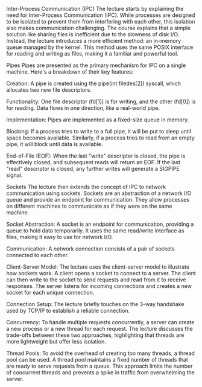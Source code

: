 Inter-Process Communication (IPC)
The lecture starts by explaining the need for Inter-Process Communication (IPC). While processes are designed to be isolated to prevent them from interfering with each other, this isolation also makes communication challenging. The course explains that a simple solution like sharing files is inefficient due to the slowness of disk I/O. Instead, the lecture introduces a more efficient method: an in-memory queue managed by the kernel. This method uses the same POSIX interface for reading and writing as files, making it a familiar and powerful tool.

Pipes
Pipes are presented as the primary mechanism for IPC on a single machine. Here's a breakdown of their key features:

Creation: A pipe is created using the pipe(int filedes[2]) syscall, which allocates two new file descriptors.

Functionality: One file descriptor (fd[1]) is for writing, and the other (fd[0]) is for reading. Data flows in one direction, like a real-world pipe.

Implementation: Pipes are implemented as a fixed-size queue in memory.

Blocking: If a process tries to write to a full pipe, it will be put to sleep until space becomes available. Similarly, if a process tries to read from an empty pipe, it will block until data is available.

End-of-File (EOF): When the last "write" descriptor is closed, the pipe is effectively closed, and subsequent reads will return an EOF. If the last "read" descriptor is closed, any further writes will generate a SIGPIPE signal.

Sockets
The lecture then extends the concept of IPC to network communication using sockets. Sockets are an abstraction of a network I/O queue and provide an endpoint for communication. They allow processes on different machines to communicate as if they were on the same machine.

Socket Abstraction: A socket is an endpoint for communication, providing a queue to hold data temporarily. It uses the same read/write interface as files, making it easy to use for network I/O.

Communication: A network connection consists of a pair of sockets connected to each other.

Client-Server Model: The lecture uses the client-server model to illustrate how sockets work. A client opens a socket to connect to a server. The client can then write to the socket to send requests and read from it to receive responses. The server listens for incoming connections and creates a new socket for each unique connection.

Connection Setup: The lecture briefly touches on the 3-way handshake used by TCP/IP to establish a reliable connection.

Concurrency: To handle multiple requests concurrently, a server can create a new process or a new thread for each request. The lecture discusses the trade-offs between these two approaches, highlighting that threads are more lightweight but offer less isolation.

Thread Pools: To avoid the overhead of creating too many threads, a thread pool can be used. A thread pool maintains a fixed number of threads that are ready to serve requests from a queue. This approach limits the number of concurrent threads and prevents a spike in traffic from overwhelming the server.
